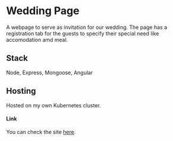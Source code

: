 # Wedding Page

A webpage to serve as invitation for our wedding. The page has a registration tab for the guests to specify their special need like accomodation amd meal.

## Stack

Node, Express, Mongoose, Angular

## Hosting

Hosted on my own Kubernetes cluster.

#### Link
You can check the site [here].

   [here]: <https://eskuvo.tothadi.hu>
